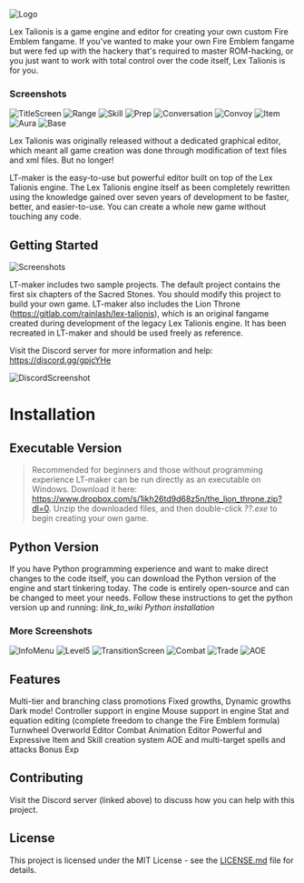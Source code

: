 ![Logo](/utilities/screenshots/logo)

Lex Talionis is a game engine and editor for creating your own custom Fire Emblem fangame. If you've wanted to make your own Fire Emblem fangame but were fed up with the hackery that's required to master ROM-hacking, or you just want to work with total control over the code itself, Lex Talionis is for you.

### Screenshots
![TitleScreen](/Utilities/Screenshots/TitleScreen3.png) 
![Range](/Utilities/Screenshots/AOE2.gif)
![Skill](/Utilities/Screenshots/OphieSkill.gif)
![Prep](/Utilities/Screenshots/TheoSearch.gif)
![Conversation](/Utilities/Screenshots/Conversation1.png) 
![Convoy](/Utilities/Screenshots/Convoy1.png)
![Item](/Utilities/Screenshots/Item1.png) 
![Aura](/Utilities/Screenshots/Aura2.png)
![Base](/Utilities/Screenshots/Base2.png)

Lex Talionis was originally released without a dedicated graphical editor, which meant all game creation was done through modification of text files and xml files. But no longer!

LT-maker is the easy-to-use but powerful editor built on top of the Lex Talionis engine. The Lex Talionis engine itself as been completely rewritten using the knowledge gained over seven years of development to be faster, better, and easier-to-use. You can create a whole new game without touching any code.

## Getting Started

![Screenshots](Again)

LT-maker includes two sample projects. The default project contains the first six chapters of the Sacred Stones. You should modify this project to build your own game. LT-maker also includes the Lion Throne (https://gitlab.com/rainlash/lex-talionis), which is an original fangame created during development of the legacy Lex Talionis engine. It has been recreated in LT-maker and should be used freely as reference.

Visit the Discord server for more information and help: https://discord.gg/gpjcYHe

![DiscordScreenshot](Yep)

# Installation

## Executable Version 
> Recommended for beginners and those without programming experience
LT-maker can be run directly as an executable on Windows. Download it here: https://www.dropbox.com/s/1ikh26td9d68z5n/the_lion_throne.zip?dl=0. Unzip the downloaded files, and then double-click *??.exe* to begin creating your own game.

## Python Version
If you have Python programming experience and want to make direct changes to the code itself, you can download the Python version of the engine and start tinkering today. The code is entirely open-source and can be changed to meet your needs. Follow these instructions to get the python version up and running: *link_to_wiki Python installation*

### More Screenshots
![InfoMenu](/Utilities/Screenshots/InfoMenu2.png)
![Level5](/Utilities/Screenshots/Level5_2.png)
![TransitionScreen](/Utilities/Screenshots/TransitionScreen2.png)
![Combat](/Utilities/Screenshots/Combat1.png)
![Trade](/Utilities/Screenshots/Trade1.png)
![AOE](/Utilities/Screenshots/Range1.png)

## Features

Multi-tier and branching class promotions
Fixed growths, Dynamic growths
Dark mode!
Controller support in engine
Mouse support in engine
Stat and equation editing (complete freedom to change the Fire Emblem formula)
Turnwheel
Overworld Editor
Combat Animation Editor
Powerful and Expressive Item and Skill creation system
AOE and multi-target spells and attacks
Bonus Exp

## Contributing

Visit the Discord server (linked above) to discuss how you can help with this project.

## License

This project is licensed under the MIT License - see the [LICENSE.md](LICENSE.md) file for details.
